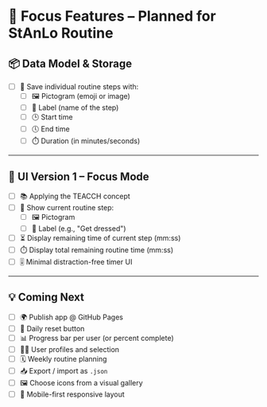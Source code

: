 # 🧠 Focus Features – Planned for StAnLo Routine

## 📦 Data Model & Storage

- [ ] 🧩 Save individual routine steps with:
  - [ ] 🖼️ Pictogram (emoji or image)
  - [ ] 📝 Label (name of the step)
  - [ ] 🕒 Start time
  - [ ] 🕔 End time
  - [ ] ⏱️ Duration (in minutes/seconds)

---

## 🎨 UI Version 1 – Focus Mode

- [ ] 📚 Applying the TEACCH concept
- [ ] 🔘 Show current routine step:
  - [ ] 🖼️ Pictogram
  - [ ] 📝 Label (e.g., "Get dressed")
- [ ] ⏳ Display remaining time of current step (mm:ss)
- [ ] ⏱️ Display total remaining routine time (mm:ss)
- [ ] 🎚️ Minimal distraction-free timer UI

---

## 💡 Coming Next

- [ ] 🌍 Publish app @ GitHub Pages
- [ ] 🔄 Daily reset button
- [ ] 📊 Progress bar per user (or percent complete)
- [ ] 🧍‍♂️ User profiles and selection
- [ ] 🗓️ Weekly routine planning
- [ ] 📥 Export / import as `.json`
- [ ] 🖼️ Choose icons from a visual gallery
- [ ] 📱 Mobile-first responsive layout
